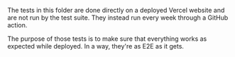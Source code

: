 The tests in this folder are done directly on a deployed Vercel website and are not run by the test suite. They instead run every week through a GitHub action.

The purpose of those tests is to make sure that everything works as expected while deployed. In a way, they're as E2E as it gets.
